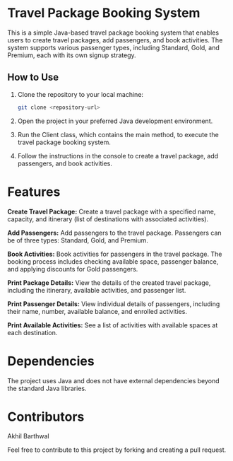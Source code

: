 # Travel Package Booking System

This is a simple Java-based travel package booking system that enables users to create travel packages, add passengers, and book activities. The system supports various passenger types, including Standard, Gold, and Premium, each with its own signup strategy.

## How to Use

1. Clone the repository to your local machine:

   ```bash
   git clone <repository-url>
2. Open the project in your preferred Java development environment.

3. Run the Client class, which contains the main method, to execute the travel package booking system.

4. Follow the instructions in the console to create a travel package, add passengers, and book activities.

# Features
**Create Travel Package:** Create a travel package with a specified name, capacity, and itinerary (list of destinations with associated activities).

**Add Passengers:** Add passengers to the travel package. Passengers can be of three types: Standard, Gold, and Premium.

**Book Activities:** Book activities for passengers in the travel package. The booking process includes checking available space, passenger balance, and applying discounts for Gold passengers.

**Print Package Details:** View the details of the created travel package, including the itinerary, available activities, and passenger list.

**Print Passenger Details:** View individual details of passengers, including their name, number, available balance, and enrolled activities.

**Print Available Activities:** See a list of activities with available spaces at each destination.

# Dependencies
The project uses Java and does not have external dependencies beyond the standard Java libraries.

# Contributors
Akhil Barthwal

Feel free to contribute to this project by forking and creating a pull request.

